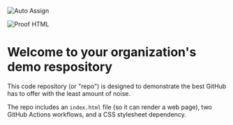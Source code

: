 ![Auto Assign](https://github.com/Lemon-Hacks-2024/demo-repository/actions/workflows/auto-assign.yml/badge.svg)

![Proof HTML](https://github.com/Lemon-Hacks-2024/demo-repository/actions/workflows/proof-html.yml/badge.svg)

# Welcome to your organization's demo respository
This code repository (or "repo") is designed to demonstrate the best GitHub has to offer with the least amount of noise.

The repo includes an `index.html` file (so it can render a web page), two GitHub Actions workflows, and a CSS stylesheet dependency.
